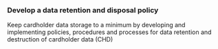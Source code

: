 ### Develop a data retention and disposal policy

Keep cardholder data storage to a minimum by developing and implementing policies, procedures and processes for data retention and destruction of cardholder data (CHD)

